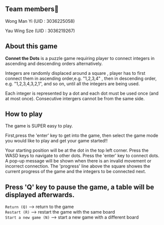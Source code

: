 ## Team members🤖
Wong Man Yi (UID : 3036225058)

Yau Wing Sze (UID : 3036219267) 

## About this game
**Connet the Dots** is a puzzle game requiring player to connect integers in ascending and descending orders alternatively.

Integers are randomly displaced around a square , player has to first connect them in ascending order,e.g. "1,2,3,4" , then in descending order, e.g. "1,2,3,4,3,2,1", and so on, until all the integers are being used.

Each integer is represented by a dot and each dot must be used once (and at most once). Consecutive intergers cannot be from the same side. 

## How to play

The game is SUPER easy to play.

First,press the 'enter' key to get into the game, then select the game mode you would like to play and get your game started!!

Your starting position will be at the dot in the top left corner. Press the WASD keys to navigate to other dots. Press the 'enter' key to connect dots. A pop-up message will be shown when there is an invalid movement or incorrect connection. The 'progress' line above the square showes the current progress of the game and the integers to be connected next.

Press 'Q' key to pause the game, a table will be displayed afterwards.
- 
`Return (Q)` --> return to the game  
`Restart (R)` --> restart the game with the same board  
`Start a new game (N)` --> start a new game with a different board  
